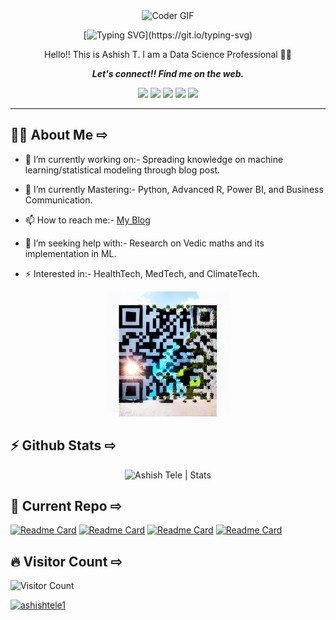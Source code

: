 

<div align="center">
<!--
<h2> Hey you! <img src="https://raw.githubusercontent.com/ABSphreak/ABSphreak/master/gifs/Hi.gif" width="5px"></h2>
--> 

<img alt="Coder GIF" height=290 width=450 src="https://cdn.dribbble.com/users/730703/screenshots/6581243/avento.gif" />
 
[![Typing SVG](https://readme-typing-svg.herokuapp.com?font=&color=%23F78740&size=38&center=true&vCenter=true&width=600&height=90&lines=Welcome+to+Ashish's+Profile!)](https://git.io/typing-svg)
  
  
Hello!! This is Ashish T. I am a Data Science Professional 👨‍🎓

<b><i>Let's connect!! Find me on the web.</i></b>

[<img height="30" src="https://img.shields.io/badge/twitter-%231DA1F2.svg?&style=for-the-badge&logo=twitter&logoColor=white" />][twitter]
[<img height="30" src = "https://img.shields.io/badge/gmail-c14438?&style=for-the-badge&logo=gmail&logoColor=white">][gmail] 
[<img height="30" src="https://img.shields.io/badge/linkedin-blue.svg?&style=for-the-badge&logo=linkedin&logoColor=white" />][LinkedIn]
[<img height="30" src="https://img.shields.io/badge/goodreads-gray.svg?&style=for-the-badge&logo=goodreads&logoColor=golden" />][goodreads]
[<img height="30" src="https://img.shields.io/badge/Topmate-blue" />][Topmate]
<br />
<hr />
</div>

## 👨‍💻 About Me ⇨

- 🔭 I’m currently working on:- Spreading knowledge on machine learning/statistical modeling through blog post.

- 🌱 I’m currently Mastering:- Python, Advanced R, Power BI, and Business Communication.

- 📫 How to reach me:- [My Blog](https://ashishtele.github.io/)

- 🤔 I’m seeking help with:- Research on Vedic maths and its implementation in ML.

- ⚡ Interested in:- HealthTech, MedTech, and ClimateTech.

<p align="center">
  <img width="200" height="200" src="/QR.PNG">
</p>

## ⚡️ Github Stats ⇨

<p align="center"> <img src="https://github-readme-stats.vercel.app/api?username=ashishtele&show_icons=true&theme=highcontrast" alt="Ashish Tele | Stats" />
 
## 📘 Current Repo ⇨
[![Readme Card](https://github-readme-stats.vercel.app/api/pin/?username=ashishtele&repo=MLOps&theme=react&bg_color=1F222E&title_color=F85D7F&icon_color=F8D866&hide_border=true&show_icons=false)](https://github.com/ashishtele/MLOps)
[![Readme Card](https://github-readme-stats.vercel.app/api/pin/?username=ashishtele&repo=MetaFlow_MLOps&theme=react&bg_color=1F222E&title_color=F85D7F&icon_color=F8D866&hide_border=true&show_icons=false)](https://github.com/ashishtele/MetaFlow_MLOps)
[![Readme Card](https://github-readme-stats.vercel.app/api/pin/?username=ashishtele&repo=ashishtele.github.io&theme=react&bg_color=1F222E&title_color=F85D7F&icon_color=F8D866&hide_border=true&show_icons=false)](https://github.com/ashishtele/ashishtele.github.io)
[![Readme Card](https://github-readme-stats.vercel.app/api/pin/?username=ashishtele&repo=Quick-Notes-for-ML-DS&theme=react&bg_color=1F222E&title_color=F85D7F&icon_color=F8D866&hide_border=true&show_icons=false)](https://github.com/ashishtele/Quick-Notes-for-ML-DS)
  
## 🔥 Visitor Count ⇨
![Visitor Count](https://profile-counter.glitch.me/{ashishtele}/count.svg)

[twitter]: https://twitter.com/ashishtele1
[gmail]: https://gmail.com
[linkedin]: https://www.linkedin.com/in/ashishtele/
[goodreads]: https://www.goodreads.com/user/show/15522857-ashish-tele
[Topmate]: https://t.co/zU5Yzd8h5K
  
<p align="left"> <a href="https://twitter.com/ashishtele1" target="blank"><img src="https://img.shields.io/twitter/follow/ashishtele1?logo=twitter&style=for-the-badge" alt="ashishtele1" /></a> </p>
